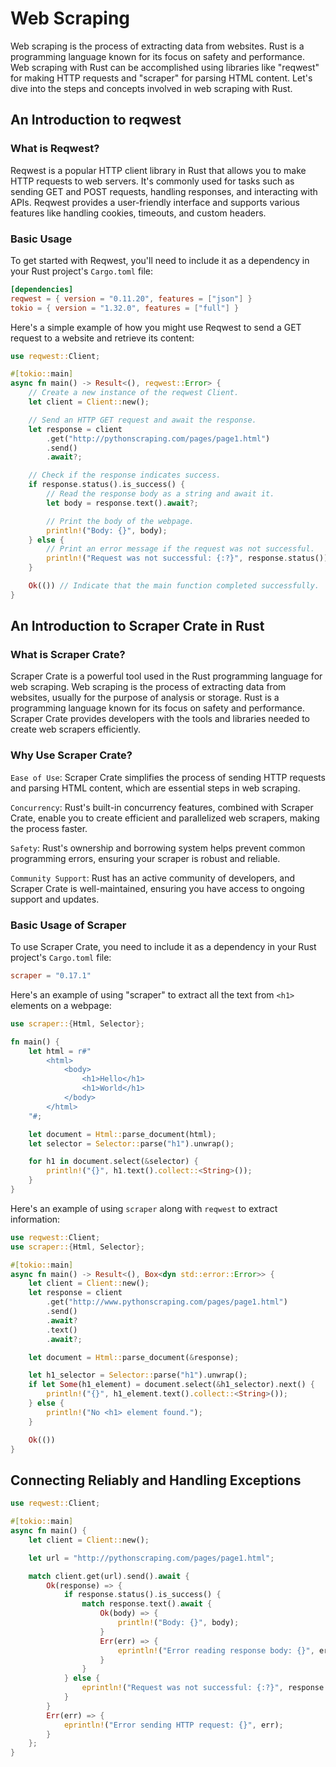 # Web Scraping

Web scraping is the process of extracting data from websites. Rust is a programming language known for its focus on safety and performance. Web scraping with Rust can be accomplished using libraries like "reqwest" for making HTTP requests and "scraper" for parsing HTML content. Let's dive into the steps and concepts involved in web scraping with Rust.

## An Introduction to reqwest

### What is Reqwest?

Reqwest is a popular HTTP client library in Rust that allows you to make HTTP requests to web servers. It's commonly used for tasks such as sending GET and POST requests, handling responses, and interacting with APIs. Reqwest provides a user-friendly interface and supports various features like handling cookies, timeouts, and custom headers.

### Basic Usage

To get started with Reqwest, you'll need to include it as a dependency in your Rust project's `Cargo.toml` file:

```toml
[dependencies]
reqwest = { version = "0.11.20", features = ["json"] }
tokio = { version = "1.32.0", features = ["full"] }
```

Here's a simple example of how you might use Reqwest to send a GET request to a website and retrieve its content:

```rs
use reqwest::Client;

#[tokio::main]
async fn main() -> Result<(), reqwest::Error> {
    // Create a new instance of the reqwest Client.
    let client = Client::new();

    // Send an HTTP GET request and await the response.
    let response = client
        .get("http://pythonscraping.com/pages/page1.html")
        .send()
        .await?;

    // Check if the response indicates success.
    if response.status().is_success() {
        // Read the response body as a string and await it.
        let body = response.text().await?;

        // Print the body of the webpage.
        println!("Body: {}", body);
    } else {
        // Print an error message if the request was not successful.
        println!("Request was not successful: {:?}", response.status());
    }

    Ok(()) // Indicate that the main function completed successfully.
}
```

## An Introduction to Scraper Crate in Rust

### What is Scraper Crate?

Scraper Crate is a powerful tool used in the Rust programming language for web scraping. Web scraping is the process of extracting data from websites, usually for the purpose of analysis or storage. Rust is a programming language known for its focus on safety and performance. Scraper Crate provides developers with the tools and libraries needed to create web scrapers efficiently.

### Why Use Scraper Crate?

`Ease of Use`: Scraper Crate simplifies the process of sending HTTP requests and parsing HTML content, which are essential steps in web scraping.

`Concurrency`: Rust's built-in concurrency features, combined with Scraper Crate, enable you to create efficient and parallelized web scrapers, making the process faster.

`Safety`: Rust's ownership and borrowing system helps prevent common programming errors, ensuring your scraper is robust and reliable.

`Community Support`: Rust has an active community of developers, and Scraper Crate is well-maintained, ensuring you have access to ongoing support and updates.

### Basic Usage of Scraper

To use Scraper Crate, you need to include it as a dependency in your Rust project's `Cargo.toml` file:

```toml
scraper = "0.17.1"
```

Here's an example of using "scraper" to extract all the text from `<h1>` elements on a webpage:

```rs
use scraper::{Html, Selector};

fn main() {
    let html = r#"
        <html>
            <body>
                <h1>Hello</h1>
                <h1>World</h1>
            </body>
        </html>
    "#;

    let document = Html::parse_document(html);
    let selector = Selector::parse("h1").unwrap();

    for h1 in document.select(&selector) {
        println!("{}", h1.text().collect::<String>());
    }
}
```

Here's an example of using `scraper` along with `reqwest` to extract information:

```rs
use reqwest::Client;
use scraper::{Html, Selector};

#[tokio::main]
async fn main() -> Result<(), Box<dyn std::error::Error>> {
    let client = Client::new();
    let response = client
        .get("http://www.pythonscraping.com/pages/page1.html")
        .send()
        .await?
        .text()
        .await?;

    let document = Html::parse_document(&response);

    let h1_selector = Selector::parse("h1").unwrap();
    if let Some(h1_element) = document.select(&h1_selector).next() {
        println!("{}", h1_element.text().collect::<String>());
    } else {
        println!("No <h1> element found.");
    }

    Ok(())
}
```

## Connecting Reliably and Handling Exceptions

```rs
use reqwest::Client;

#[tokio::main]
async fn main() {
    let client = Client::new();

    let url = "http://pythonscraping.com/pages/page1.html";

    match client.get(url).send().await {
        Ok(response) => {
            if response.status().is_success() {
                match response.text().await {
                    Ok(body) => {
                        println!("Body: {}", body);
                    }
                    Err(err) => {
                        eprintln!("Error reading response body: {}", err);
                    }
                }
            } else {
                eprintln!("Request was not successful: {:?}", response.status());
            }
        }
        Err(err) => {
            eprintln!("Error sending HTTP request: {}", err);
        }
    };
}
```

